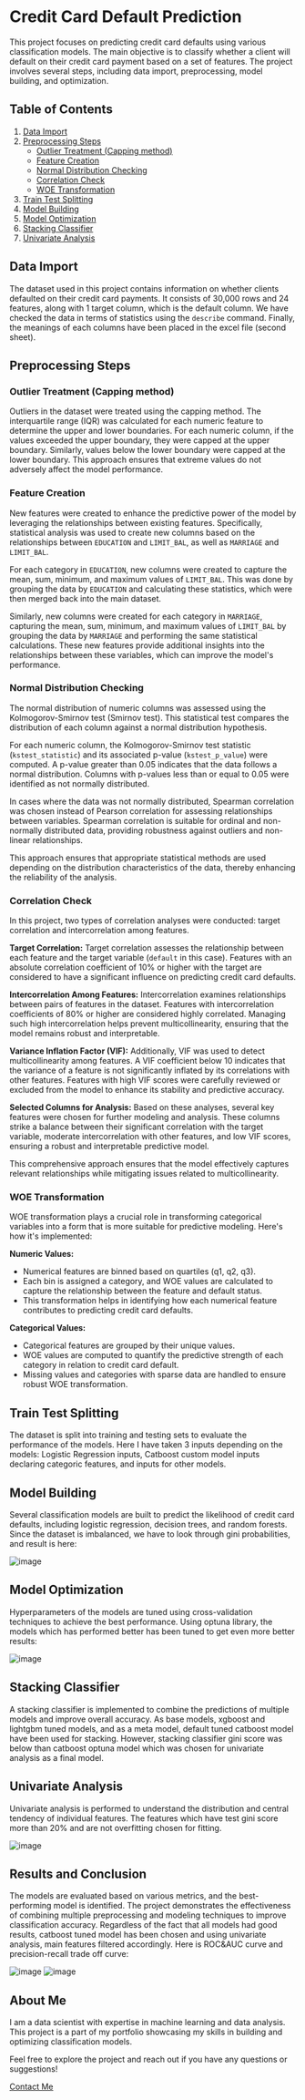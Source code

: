 # Credit Card Default Prediction

This project focuses on predicting credit card defaults using various classification models. The main objective is to classify whether a client will default on their credit card payment based on a set of features. The project involves several steps, including data import, preprocessing, model building, and optimization.

## Table of Contents

1. [Data Import](#data-import)
2. [Preprocessing Steps](#preprocessing-steps)
   - [Outlier Treatment (Capping method)](#outlier-treatment-capping-method)
   - [Feature Creation](#feature-creation)
   - [Normal Distribution Checking](#normal-distribution-checking)
   - [Correlation Check](#correlation-check)
   - [WOE Transformation](#woe-transformation)
3. [Train Test Splitting](#train-test-splitting)
4. [Model Building](#model-building)
5. [Model Optimization](#model-optimization)
6. [Stacking Classifier](#stacking-classifier)
7. [Univariate Analysis](#univariate-analysis)

## Data Import

The dataset used in this project contains information on whether clients defaulted on their credit card payments. It consists of 30,000 rows and 24 features, along with 1 target column, which is the default column. We have checked the data in terms of statistics using the `describe` command. Finally, the meanings of each columns have been placed in the excel file (second sheet).

## Preprocessing Steps

### Outlier Treatment (Capping method)

Outliers in the dataset were treated using the capping method. The interquartile range (IQR) was calculated for each numeric feature to determine the upper and lower boundaries. For each numeric column, if the values exceeded the upper boundary, they were capped at the upper boundary. Similarly, values below the lower boundary were capped at the lower boundary. This approach ensures that extreme values do not adversely affect the model performance.

### Feature Creation

New features were created to enhance the predictive power of the model by leveraging the relationships between existing features. Specifically, statistical analysis was used to create new columns based on the relationships between `EDUCATION` and `LIMIT_BAL`, as well as `MARRIAGE` and `LIMIT_BAL`.

For each category in `EDUCATION`, new columns were created to capture the mean, sum, minimum, and maximum values of `LIMIT_BAL`. This was done by grouping the data by `EDUCATION` and calculating these statistics, which were then merged back into the main dataset.

Similarly, new columns were created for each category in `MARRIAGE`, capturing the mean, sum, minimum, and maximum values of `LIMIT_BAL` by grouping the data by `MARRIAGE` and performing the same statistical calculations. These new features provide additional insights into the relationships between these variables, which can improve the model's performance.

### Normal Distribution Checking

The normal distribution of numeric columns was assessed using the Kolmogorov-Smirnov test (Smirnov test). This statistical test compares the distribution of each column against a normal distribution hypothesis.

For each numeric column, the Kolmogorov-Smirnov test statistic (`kstest_statistic`) and its associated p-value (`kstest_p_value`) were computed. A p-value greater than 0.05 indicates that the data follows a normal distribution. Columns with p-values less than or equal to 0.05 were identified as not normally distributed.

In cases where the data was not normally distributed, Spearman correlation was chosen instead of Pearson correlation for assessing relationships between variables. Spearman correlation is suitable for ordinal and non-normally distributed data, providing robustness against outliers and non-linear relationships.

This approach ensures that appropriate statistical methods are used depending on the distribution characteristics of the data, thereby enhancing the reliability of the analysis.

### Correlation Check

In this project, two types of correlation analyses were conducted: target correlation and intercorrelation among features.

**Target Correlation:** 
Target correlation assesses the relationship between each feature and the target variable (`default` in this case). Features with an absolute correlation coefficient of 10% or higher with the target are considered to have a significant influence on predicting credit card defaults.

**Intercorrelation Among Features:** 
Intercorrelation examines relationships between pairs of features in the dataset. Features with intercorrelation coefficients of 80% or higher are considered highly correlated. Managing such high intercorrelation helps prevent multicollinearity, ensuring that the model remains robust and interpretable.

**Variance Inflation Factor (VIF):**
Additionally, VIF was used to detect multicollinearity among features. A VIF coefficient below 10 indicates that the variance of a feature is not significantly inflated by its correlations with other features. Features with high VIF scores were carefully reviewed or excluded from the model to enhance its stability and predictive accuracy.

**Selected Columns for Analysis:** 
Based on these analyses, several key features were chosen for further modeling and analysis. These columns strike a balance between their significant correlation with the target variable, moderate intercorrelation with other features, and low VIF scores, ensuring a robust and interpretable predictive model.

This comprehensive approach ensures that the model effectively captures relevant relationships while mitigating issues related to multicollinearity.

### WOE Transformation

WOE transformation plays a crucial role in transforming categorical variables into a form that is more suitable for predictive modeling. Here's how it's implemented:

**Numeric Values:**
- Numerical features are binned based on quartiles (q1, q2, q3).
- Each bin is assigned a category, and WOE values are calculated to capture the relationship between the feature and default status.
- This transformation helps in identifying how each numerical feature contributes to predicting credit card defaults.

**Categorical Values:**
- Categorical features are grouped by their unique values.
- WOE values are computed to quantify the predictive strength of each category in relation to credit card default.
- Missing values and categories with sparse data are handled to ensure robust WOE transformation.

## Train Test Splitting

The dataset is split into training and testing sets to evaluate the performance of the models. Here I have taken 3 inputs depending on the models: Logistic Regression inputs, Catboost custom model inputs declaring categoric features, and inputs for other models.

## Model Building

Several classification models are built to predict the likelihood of credit card defaults, including logistic regression, decision trees, and random forests. Since the dataset is imbalanced, we have to look through gini probabilities, and result is here:

![image](https://github.com/yrovsen/default_credit_card/assets/137065696/405bf9cb-d342-4a16-b92d-4113c253cc04)


## Model Optimization

Hyperparameters of the models are tuned using cross-validation techniques to achieve the best performance. Using optuna library, the models which has performed better has been tuned to get even more better results:

![image](https://github.com/yrovsen/default_credit_card/assets/137065696/8f019e5d-4518-41d0-9383-3ebad2746c41)

 
## Stacking Classifier

A stacking classifier is implemented to combine the predictions of multiple models and improve overall accuracy. As base models, xgboost and lightgbm tuned models, and as a meta model, default tuned catboost model have been used for stacking. However, stacking classifier gini score was below than catboost optuna model which was chosen for univariate analysis as a final model.

## Univariate Analysis

Univariate analysis is performed to understand the distribution and central tendency of individual features. The features which have test gini score more than 20% and are not overfitting chosen for fitting.

![image](https://github.com/yrovsen/default_credit_card/assets/137065696/8762920c-e317-4d5d-89d3-31d722d282e4)

## Results and Conclusion

The models are evaluated based on various metrics, and the best-performing model is identified. The project demonstrates the effectiveness of combining multiple preprocessing and modeling techniques to improve classification accuracy. Regardless of the fact that all models had good results, catboost tuned model has been chosen and using univariate analysis, main features filtered accordingly. Here is ROC&AUC curve and precision-recall trade off curve:

![image](https://github.com/yrovsen/default_credit_card/assets/137065696/66077329-0aab-441f-94f0-a7014d5f5ad6) 
![image](https://github.com/yrovsen/default_credit_card/assets/137065696/2e2e40e2-5939-447d-81e1-71f8defab284)



## About Me

I am a data scientist with expertise in machine learning and data analysis. This project is a part of my portfolio showcasing my skills in building and optimizing classification models.

Feel free to explore the project and reach out if you have any questions or suggestions!

[Contact Me](mailto:your.email@example.com)
